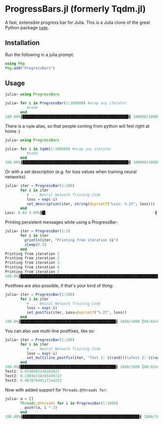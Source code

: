 # ProgressBars.jl (formerly Tqdm.jl)
A fast, extensible progress bar for Julia. This is a Julia clone of the great Python package  [`tqdm`](https://pypi.python.org/pypi/tqdm).

## Installation 

Run the following in a julia prompt:

```julia
using Pkg
Pkg.add("ProgressBars")
```

## Usage
```julia
julia> using ProgressBars

julia> for i in ProgressBar(1:100000) #wrap any iterator
          #code
       end
100.00%┣████████████████████████████████████████████████▉┫ 100000/100000 [00:12<00:00 , 8616.43 it/s]
```
There is a `tqdm` alias, so that people coming from python will feel right at home :)

```julia
julia> using ProgressBars

julia> for i in tqdm(1:100000) #wrap any iterator
          #code
       end
100.00%┣████████████████████████████████████████████████▉┫ 100000/100000 [00:12<00:00 , 8616.43 it/s]
```

Or with a set description (e.g. for loss values when training neural networks)
```julia
julia> iter = ProgressBar(1:100)
       for i in iter
          # ... Neural Network Training Code
          loss = exp(-i)
          set_description(iter, string(@sprintf("Loss: %.2f", loss)))
       end
Loss: 0.02 3.00%┣█▌                                                  ┫ 3/100 00:00<00:02, 64.27 it/s]
```

Printing persistent messages while using a ProgressBar:
```julia
julia> iter = ProgressBar(1:5)
       for i in iter
         println(iter, "Printing from iteration $i")
         sleep(0.2)
       end
Printing from iteration 1
Printing from iteration 2
Printing from iteration 3
Printing from iteration 4
Printing from iteration 5
100.0%┣██████████████████████████████████████████████████████████████████████████████████████████████████████████████████████████████████████████████████████████████████████████████████████████████████████┫ 5/5 [00:03<00:00, 1.5 it/s]
```

Postfixes are also possible, if that's your kind of thing:
```julia
julia> iter = ProgressBar(1:100)
       for i in iter
          # ... Neural Network Training Code
          loss = exp(-i)
          set_postfix(iter, Loss=@sprintf("%.2f", loss))
       end
100.0%┣████████████████████████████████████████████┫ 1000/1000 [00:02<00:00, 420.4 it/s, Loss: 0.37]
```
You can also use multi-line postfixes, like so:
```julia
julia> iter = ProgressBar(1:100)
       for i in iter
          # ... Neural Network Training Code
          loss = exp(-i)
          set_multiline_postfix(iter, "Test 1: $(rand())\nTest 2: $(rand())\nTest 3: $loss)")
       end
100.0%┣████████████████████████████████████████████┫ 1000/1000 [00:02<00:00, 420.4 it/s]
Test1: 0.6740503146383823
Test2: 0.23694728303439727
Test3: 0.06787944117144233
```

Now with added support for `Threads.@threads for`:

```julia
julia> a = []
       Threads.@threads for i in ProgressBar(1:1000)
         push!(a, i * 2)
       end
100.00%┣█████████████████████████████████████████████████████▉┫ 1000/1000 00:00<00:00, 28753.50 it/s]
```
